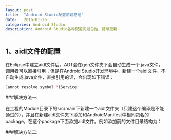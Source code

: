 ```yaml
---
layout: post
title:  "Android Studio配置问题总结"
date:   2016-01-26
categories: Android Studio
description: Android Studio各种配置问题总结，持续更新
---
```


## 1、aidl文件的配置

在Eclipse中建立aidl文件后，ADT会在gen文件夹下会自动生成一个.java文件，调用者可以直接引用；但是在Android Studio开发环境中，新建一个aidl文件，不自动生成.java文件，直接引用的话，会出现如下错误：

```java
Cannot resolve symbol 'IService'
```

###解决方法一:

在工程的Module目录下的src/main下新建一个aidl文件夹（只建这个编译是不能通过的），并且在新建aidl文件夹下添加和AndroidManifest中相同包名的package，在这个package下面添加aidl文件。例如添加前的文件目录结构为：



###解决方法二:


